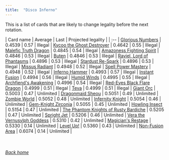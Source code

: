 ```yaml
---
title:  "Disco Inferno"
---
```


This is a list of cards that are likely to change legality before the next rotation.

| Card name | Average | Last | Projected legality |
| :-- |
[Glorious Numbers](https://db.ygoprodeck.com/card/?search=Glorious%20Numbers) | 0.4539 | 0.57 | Illegal |
[Kycoo the Ghost Destroyer](https://db.ygoprodeck.com/card/?search=Kycoo%20the%20Ghost%20Destroyer) | 0.4642 | 0.55 | Illegal |
[Malefic Truth Dragon](https://db.ygoprodeck.com/card/?search=Malefic%20Truth%20Dragon) | 0.4845 | 0.54 | Illegal |
[Amazoness Fighting Spirit](https://db.ygoprodeck.com/card/?search=Amazoness%20Fighting%20Spirit) | 0.4846 | 0.53 | Illegal |
[Buten](https://db.ygoprodeck.com/card/?search=Buten) | 0.4846 | 0.53 | Illegal |
[Raviel, Lord of Phantasms](https://db.ygoprodeck.com/card/?search=Raviel,%20Lord%20of%20Phantasms) | 0.4896 | 0.53 | Illegal |
[Stardust Re-Spark](https://db.ygoprodeck.com/card/?search=Stardust%20Re-Spark) | 0.4896 | 0.53 | Illegal |
[Missus Radiant](https://db.ygoprodeck.com/card/?search=Missus%20Radiant) | 0.4948 | 0.52 | Illegal |
[Spell Power Mastery](https://db.ygoprodeck.com/card/?search=Spell%20Power%20Mastery) | 0.4948 | 0.52 | Illegal |
[Inferno Hammer](https://db.ygoprodeck.com/card/?search=Inferno%20Hammer) | 0.4993 | 0.57 | Illegal |
[Instant Fusion](https://db.ygoprodeck.com/card/?search=Instant%20Fusion) | 0.4994 | 0.56 | Illegal |
[Humid Winds](https://db.ygoprodeck.com/card/?search=Humid%20Winds) | 0.4995 | 0.55 | Illegal |
[Archfiend's Awakening](https://db.ygoprodeck.com/card/?search=Archfiend's%20Awakening) | 0.4996 | 0.54 | Illegal |
[Red-Eyes Black Flare Dragon](https://db.ygoprodeck.com/card/?search=Red-Eyes%20Black%20Flare%20Dragon) | 0.4999 | 0.51 | Illegal |
[Teva](https://db.ygoprodeck.com/card/?search=Teva) | 0.4999 | 0.51 | Illegal |
[Giant Orc](https://db.ygoprodeck.com/card/?search=Giant%20Orc) | 0.5003 | 0.47 | Unlimited |
[Dragonmaid Sheou](https://db.ygoprodeck.com/card/?search=Dragonmaid%20Sheou) | 0.5051 | 0.49 | Unlimited |
[Zombie World](https://db.ygoprodeck.com/card/?search=Zombie%20World) | 0.5052 | 0.48 | Unlimited |
[Infernity Knight](https://db.ygoprodeck.com/card/?search=Infernity%20Knight) | 0.5054 | 0.46 | Unlimited |
[Gem-Knight Zirconia](https://db.ygoprodeck.com/card/?search=Gem-Knight%20Zirconia) | 0.5055 | 0.45 | Unlimited |
[Howling Insect](https://db.ygoprodeck.com/card/?search=Howling%20Insect) | 0.5154 | 0.47 | Unlimited |
[The Phantom Knights of Rusty Bardiche](https://db.ygoprodeck.com/card/?search=The%20Phantom%20Knights%20of%20Rusty%20Bardiche) | 0.5205 | 0.47 | Unlimited |
[Spright Jet](https://db.ygoprodeck.com/card/?search=Spright%20Jet) | 0.5206 | 0.46 | Unlimited |
[Vera the Vernusylph Goddess](https://db.ygoprodeck.com/card/?search=Vera%20the%20Vernusylph%20Goddess) | 0.5310 | 0.42 | Unlimited |
[Magician's Restage](https://db.ygoprodeck.com/card/?search=Magician's%20Restage) | 0.5330 | 0.14 | Unlimited |
[Level Up!](https://db.ygoprodeck.com/card/?search=Level%20Up!) | 0.5360 | 0.43 | Unlimited |
[Non-Fusion Area](https://db.ygoprodeck.com/card/?search=Non-Fusion%20Area) | 0.6074 | 0.14 | Unlimited |

<br>

###### [Back home](index)
